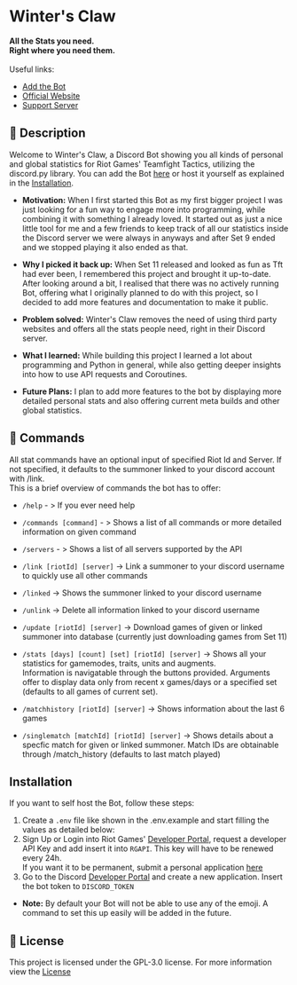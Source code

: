 # Winter's Claw
**All the Stats you need.** <br>
**Right where you need them.** <br> <br>
Useful links:
- [Add the Bot](https://discord.com/oauth2/authorize?client_id=1137848588521713674)
- [Official Website](https://wintersclaw-lol.vercel.app)
- [Support Server](https://discord.com/invite/Z3nc6b4nWv)
## 📝 Description
Welcome to Winter's Claw, a Discord Bot showing you all kinds of personal and global statistics for Riot Games' Teamfight Tactics, utilizing the discord.py library.
You can add the Bot [here](https://discord.com/oauth2/authorize?client_id=1137848588521713674) or host it yourself as explained in the [Installation](#installation).
- **Motivation:** When I first started this Bot as my first bigger project I was just looking for a fun way to engage more into programming, while combining it with something I already loved. 
It started out as just a nice little tool for me and a few friends to keep track of all our statistics inside the Discord 
server we were always in anyways and after Set 9 ended and we stopped playing it also ended as that.

- **Why I picked it back up:** When Set 11 released and looked as fun as Tft had ever been, I remembered this project and brought it up-to-date. 
After looking around a bit, I realised that there was no actively running Bot, offering what I originally planned to do with this project, so I decided to add more features and documentation to make it public.

- **Problem solved:** Winter's Claw removes the need of using third party websites and offers all the stats people need, right in their Discord server.

- **What I learned:** While building this project I learned a lot about programming and Python in general, while also getting deeper insights into how to use API requests and Coroutines.

- **Future Plans:** I plan to add more features to the bot by displaying more detailed personal stats and also offering current meta builds and other global statistics.

## 🤖 Commands
All stat commands have an optional input of specified Riot Id and Server. If not specified, it defaults to the summoner linked to your discord account with /link. <br>
This is a brief overview of commands the bot has to offer:
- `/help` - >
If you ever need help

- `/commands [command]` - >
Shows a list of all commands or more detailed information on given command

- `/servers` - >
Shows a list of all servers supported by the API

- `/link [riotId] [server]` -> 
Link a summoner to your discord username to quickly use all other commands

- `/linked` -> 
Shows the summoner linked to your discord username

- `/unlink` -> 
Delete all information linked to your discord username

- `/update [riotId] [server]` -> 
Download games of given or linked summoner into database (currently just downloading games from Set 11)

- `/stats [days] [count] [set] [riotId] [server]` -> 
Shows all your statistics for gamemodes, traits, units and augments. <br>
Information is navigatable through the buttons provided. Arguments offer to display data only from recent x games/days or a specified set (defaults to all games of current set).

- `/matchhistory [riotId] [server]` -> 
Shows information about the last 6 games

- `/singlematch [matchId] [riotId] [server]` -> 
Shows details about a specfic match for given or linked summoner. Match IDs are obtainable through /match_history (defaults to last match played)

## Installation
If you want to self host the Bot, follow these steps:
1. Create a `.env` file like shown in the .env.example and start filling the values as detailed below:
2. Sign Up or Login into Riot Games' [Developer Portal](https://developer.riotgames.com/), request a developer API Key and add insert it into `RGAPI`. This key will have to be renewed every 24h. <br>
If you want it to be permanent, submit a personal application [here](https://developer.riotgames.com/app-type)
3. Go to the Discord [Developer Portal](https://discord.com/developers) and create a new application. Insert the bot token to `DISCORD_TOKEN` <br>
- **Note:** By default your Bot will not be able to use any of the emoji. A command to set this up easily will be added in the future.

## 📜 License
This project is licensed under the GPL-3.0 license. For more information view the [License](LICENSE)
